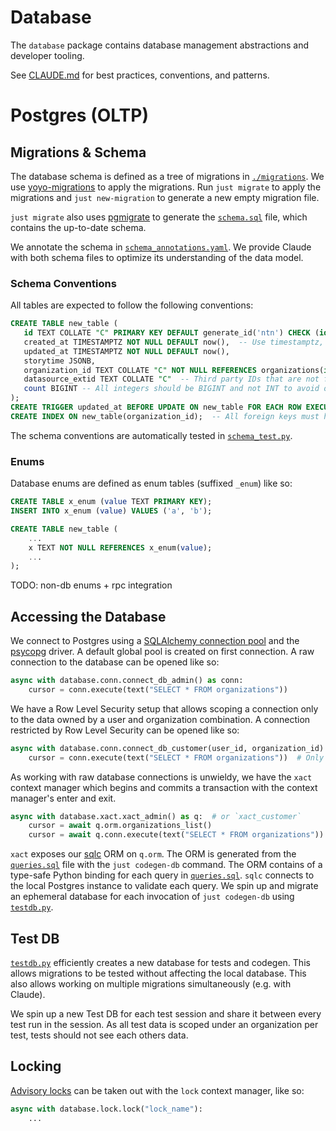 # Database

The `database` package contains database management abstractions and developer tooling.

See [CLAUDE.md](./CLAUDE.md) for best practices, conventions, and patterns.

# Postgres (OLTP)

## Migrations & Schema

The database schema is defined as a tree of migrations in [`./migrations`](./migrations). We use [yoyo-migrations](https://sr.ht/~olly/yoyo/) to apply the migrations. Run `just migrate` to apply the migrations and `just new-migration` to generate a new empty migration file.

`just migrate` also uses [pgmigrate](https://github.com/peterldowns/pgmigrate) to generate the [`schema.sql`](./schema.sql) file, which contains the up-to-date schema.

We annotate the schema in [`schema_annotations.yaml`](./schema_annotations.yaml). We provide Claude with both schema files to optimize its understanding of the data model.

### Schema Conventions

All tables are expected to follow the following conventions:

```sql
CREATE TABLE new_table (
   id TEXT COLLATE "C" PRIMARY KEY DEFAULT generate_id('ntn') CHECK (id LIKE 'ntn_%'),  -- Collate C text primary keys generated from the `generate_id` function.
   created_at TIMESTAMPTZ NOT NULL DEFAULT now(),  -- Use timestamptz, not timestamp. Always have created_at, updated_at, and storytime.
   updated_at TIMESTAMPTZ NOT NULL DEFAULT now(),
   storytime JSONB,
   organization_id TEXT COLLATE "C" NOT NULL REFERENCES organizations(id) ON DELETE CASCADE,  -- Scope data to organizations.
   datasource_extid TEXT COLLATE "C"  -- Third party IDs that are not foreign key should be named `*_extid` instead of `_id`.
   count BIGINT -- All integers should be BIGINT and not INT to avoid overflows.
);
CREATE TRIGGER updated_at BEFORE UPDATE ON new_table FOR EACH ROW EXECUTE PROCEDURE updated_at();  -- Update updated_at via trigger.
CREATE INDEX ON new_table(organization_id);  -- All foreign keys must have an index.
```

The schema conventions are automatically tested in [`schema_test.py`](./schema_test.py).

### Enums

Database enums are defined as enum tables (suffixed `_enum`) like so:

```sql
CREATE TABLE x_enum (value TEXT PRIMARY KEY);
INSERT INTO x_enum (value) VALUES ('a', 'b');

CREATE TABLE new_table (
    ...
    x TEXT NOT NULL REFERENCES x_enum(value);
    ...
);
```

TODO: non-db enums + rpc integration

## Accessing the Database

We connect to Postgres using a [SQLAlchemy connection pool](./conn.py) and the [psycopg](https://github.com/psycopg/psycopg) driver. A default global pool is created on first connection. A raw connection to the database can be opened like so:

```python
async with database.conn.connect_db_admin() as conn:
    cursor = conn.execute(text("SELECT * FROM organizations"))
```

We have a Row Level Security setup that allows scoping a connection only to the data owned by a user and organization combination. A connection restricted by Row Level Security can be opened like so:

```python
async with database.conn.connect_db_customer(user_id, organization_id) as conn:
    cursor = conn.execute(text("SELECT * FROM organizations"))  # Only returns the active organization.
```

As working with raw database connections is unwieldy, we have the `xact` context manager which begins and commits a transaction with the context manager's enter and exit.

```python
async with database.xact.xact_admin() as q:  # or `xact_customer`
    cursor = await q.orm.organizations_list()
    cursor = await q.conn.execute(text("SELECT * FROM organizations"))
```

`xact` exposes our [sqlc](https://sqlc.dev/) ORM on `q.orm`. The ORM is generated from the [`queries.sql`](./queries.sql) file with the `just codegen-db` command. The ORM contains of a type-safe Python binding for each query in [`queries.sql`](./queries.sql). `sqlc` connects to the local Postgres instance to validate each query. We spin up and migrate an ephemeral database for each invocation of `just codegen-db` using [`testdb.py`](./testdb.py).

## Test DB

[`testdb.py`](./testdb.py) efficiently creates a new database for tests and codegen. This allows migrations to be tested without affecting the local database. This also allows working on multiple migrations simultaneously (e.g. with Claude).

We spin up a new Test DB for each test session and share it between every test run in the session. As all test data is scoped under an organization per test, tests should not see each others data.

## Locking

[Advisory locks](https://www.postgresql.org/docs/current/explicit-locking.html#ADVISORY-LOCKS) can be taken out with the `lock` context manager, like so:

```python
async with database.lock.lock("lock_name"):
    ...
```
